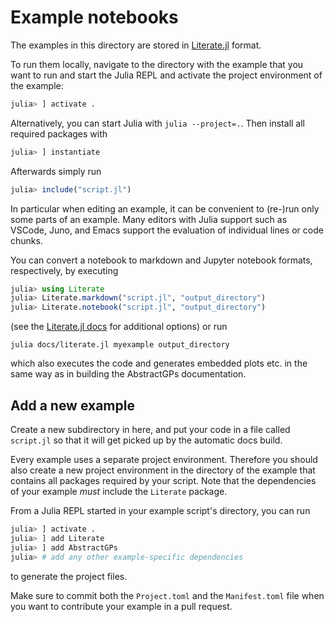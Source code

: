 # Example notebooks

The examples in this directory are stored in [Literate.jl](https://github.com/fredrikekre/Literate.jl) format.

To run them locally, navigate to the directory with the example that you want to run and
start the Julia REPL and activate the project environment of the example:
```julia
julia> ] activate .
```
Alternatively, you can start Julia with `julia --project=.`. Then install all required
packages with
```julia
julia> ] instantiate
```
Afterwards simply run
```julia
julia> include("script.jl")
```
In particular when editing an example, it can be convenient to (re-)run only some parts of
an example.
Many editors with Julia support such as VSCode, Juno, and Emacs support the evaluation of individual lines or code chunks.

You can convert a notebook to markdown and Jupyter notebook formats, respectively, by executing
```julia
julia> using Literate
julia> Literate.markdown("script.jl", "output_directory")
julia> Literate.notebook("script.jl", "output_directory")
```
(see the [Literate.jl docs](https://fredrikekre.github.io/Literate.jl/v2/) for additional options) or run
```shell
julia docs/literate.jl myexample output_directory
```
which also executes the code and generates embedded plots etc. in the same way as in building the AbstractGPs documentation.

## Add a new example

Create a new subdirectory in here, and put your code in a file called `script.jl` so that it will get picked up by the automatic docs build.

Every example uses a separate project environment. Therefore you should also create a new
project environment in the directory of the example that contains all packages required by your script.
Note that the dependencies of your example *must* include the `Literate` package.

From a Julia REPL started in your example script's directory, you can run
```julia
julia> ] activate .
julia> ] add Literate
julia> ] add AbstractGPs
julia> # add any other example-specific dependencies
```
to generate the project files.

Make sure to commit both the `Project.toml` and the `Manifest.toml` file when you want to contribute your example in a pull request.
